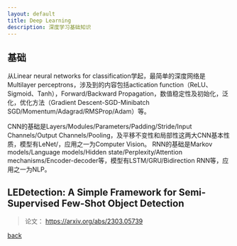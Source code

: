```yaml
---
layout: default
title: Deep Learning
description: 深度学习基础知识
---
```


## 基础
从Linear neural networks for classification学起，最简单的深度网络是Multilayer perceptrons，涉及到的内容包括actication function（ReLU、Sigmoid、Tanh），Forward/Backward Propagation，数值稳定性及初始化，泛化，优化方法（Gradient Descent-SGD-Minibatch SGD/Momentum/Adagrad/RMSProp/Adam）等。

CNN的基础是Layers/Modules/Parameters/Padding/Stride/Input Channels/Output Channels/Pooling，及平移不变性和局部性这两大CNN基本性质，模型有LeNet/，应用之一为Computer Vision。
RNN的基础是Markov models/Language models/Hidden state/Perplexity/Attention mechanisms/Encoder-decoder等，模型有LSTM/GRU/Bidirection RNN等，应用之一为NLP。

## LEDetection: A Simple Framework for Semi-Supervised Few-Shot Object Detection
> 论文： https://arxiv.org/abs/2303.05739



[back](./)

